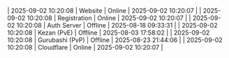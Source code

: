 | 2025-09-02 10:20:08 | Website | Online | 2025-09-02 10:20:07 |
| 2025-09-02 10:20:08 | Registration | Online | 2025-09-02 10:20:07 |
| 2025-09-02 10:20:08 | Auth Server | Offline | 2025-08-18 09:33:31 |
| 2025-09-02 10:20:08 | Kezan (PvE) | Offline | 2025-08-03 17:58:02 |
| 2025-09-02 10:20:08 | Gurubashi (PvP) | Offline | 2025-08-23 21:44:06 |
| 2025-09-02 10:20:08 | Cloudflare | Online | 2025-09-02 10:20:07 |
